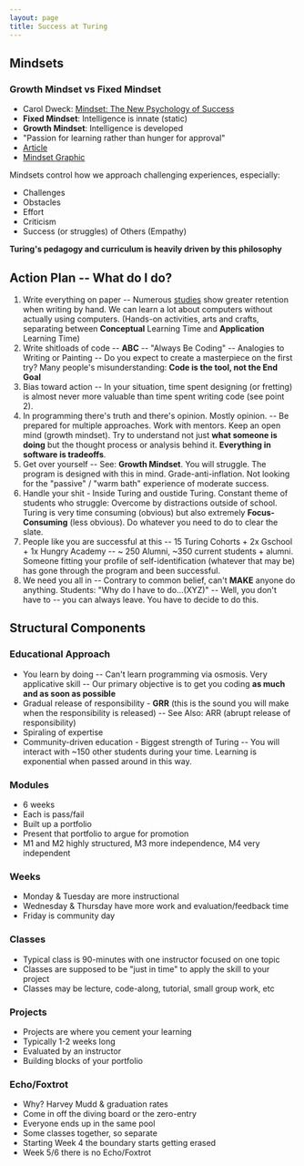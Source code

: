 ```yaml
---
layout: page
title: Success at Turing
---
```


## Mindsets

### Growth Mindset vs Fixed Mindset

* Carol Dweck: [Mindset: The New Psychology of Success](https://www.amazon.com/Mindset-Psychology-Success-Carol-Dweck/dp/0345472322?ie=UTF8&redirect=true&tag=braipick-20)
* **Fixed Mindset**: Intelligence is innate (static)
* **Growth Mindset**: Intelligence is developed
* "Passion for learning rather than hunger for approval"
* [Article](https://www.brainpickings.org/2014/01/29/carol-dweck-mindset/)
* [Mindset Graphic](http://civichall.org/wp-content/uploads/2015/06/2658061277_7811563c8c_o.png)

Mindsets control how we approach challenging experiences, especially:

* Challenges
* Obstacles
* Effort
* Criticism
* Success (or struggles) of Others (Empathy)

**Turing's pedagogy and curriculum is heavily driven by this philosophy**

## Action Plan -- What do I do?

1. Write everything on paper -- Numerous [studies](http://www.scientificamerican.com/article/a-learning-secret-don-t-take-notes-with-a-laptop/) show greater retention when writing by hand. We can learn a lot about computers without actually using computers. (Hands-on activities, arts and crafts, separating between **Conceptual** Learning Time and **Application** Learning Time)
2. Write shitloads of code -- **ABC** -- "Always Be Coding" -- Analogies to Writing or Painting -- Do you expect to create a masterpiece on the first try? Many people's misunderstanding: **Code is the tool, not the End Goal**
3. Bias toward action -- In your situation, time spent designing (or fretting) is almost never more valuable than time spent writing code (see point 2).
4. In programming there's truth and there's opinion. Mostly opinion. -- Be prepared for multiple approaches. Work with mentors. Keep an open mind (growth mindset). Try to understand not just **what someone is doing** but the thought process or analysis behind it. **Everything in software is tradeoffs**.
5. Get over yourself -- See: **Growth Mindset**. You will struggle. The program is designed with this in mind. Grade-anti-inflation. Not looking for the "passive" / "warm bath" experience of moderate success.
6. Handle your shit - Inside Turing and oustide Turing. Constant theme of students who struggle: Overcome by distractions outside of school. Turing is very time consuming (obvious) but also extremely **Focus-Consuming** (less obvious). Do whatever you need to do to clear the slate.
7. People like you are successful at this -- 15 Turing Cohorts + 2x Gschool + 1x Hungry Academy -- ~ 250 Alumni, ~350 current students + alumni. Someone fitting your profile of self-identification (whatever that may be) has gone through the program and been successful.
8. We need you all in -- Contrary to common belief, can't **MAKE** anyone do anything. Students: "Why do I have to do...(XYZ)" -- Well, you don't have to -- you can always leave. You have to decide to do this.

## Structural Components

### Educational Approach

* You learn by doing -- Can't learn programming via osmosis. Very applicative skill -- Our primary objective is to get you coding **as much and as soon as possible**
* Gradual release of responsibility - **GRR** (this is the sound you will make when the responsibility is released) -- See Also: ARR (abrupt release of responsibility)
* Spiraling of expertise
* Community-driven education - Biggest strength of Turing -- You will interact with ~150 other students during your time. Learning is exponential when passed around in this way.

### Modules

* 6 weeks
* Each is pass/fail
* Built up a portfolio
* Present that portfolio to argue for promotion
* M1 and M2 highly structured, M3 more independence, M4 very independent

### Weeks

* Monday & Tuesday are more instructional
* Wednesday & Thursday have more work and evaluation/feedback time
* Friday is community day

### Classes

* Typical class is 90-minutes with one instructor focused on one topic
* Classes are supposed to be "just in time" to apply the skill to your project
* Classes may be lecture, code-along, tutorial, small group work, etc

### Projects

* Projects are where you cement your learning
* Typically 1-2 weeks long
* Evaluated by an instructor
* Building blocks of your portfolio

### Echo/Foxtrot

* Why? Harvey Mudd & graduation rates
* Come in off the diving board or the zero-entry
* Everyone ends up in the same pool
* Some classes together, so separate
* Starting Week 4 the boundary starts getting erased
* Week 5/6 there is no Echo/Foxtrot
